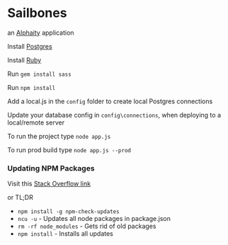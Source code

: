 # Sailbones

an [Alphaity](https://alphaity.io) application

Install [Postgres](http://www.postgresql.org/)

Install [Ruby](http://rubyinstaller.org/)

Run `gem install sass`

Run `npm install`

Add a local.js in the `config` folder to create local Postgres connections

Update your database config in `config\connections`, when deploying to a local/remote server

To run the project type `node app.js`

To run prod build type `node app.js --prod`

### Updating NPM Packages
Visit this [Stack Overflow link](http://stackoverflow.com/a/30607722)

or TL;DR

- `npm install -g npm-check-updates`
- `ncu -u` - Updates all node packages in package.json
- `rm -rf node_modules` - Gets rid of old packages
- `npm install` - Installs all updates
